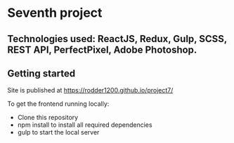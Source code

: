 # Seventh project

## Technologies used: ReactJS, Redux, Gulp, SCSS, REST API, PerfectPixel, Adobe Photoshop.

## Getting started

Site is published at https://rodder1200.github.io/project7/

To get the frontend running locally:

- Clone this repository
- npm install to install all required dependencies
- gulp to start the local server
